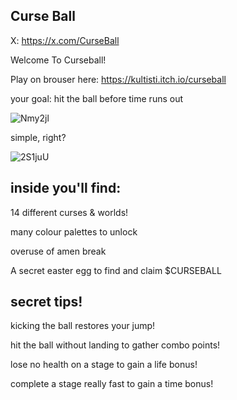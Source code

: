 ## Curse Ball 


X: https://x.com/CurseBall 



Welcome To Curseball!

Play on brouser here: https://kultisti.itch.io/curseball

your goal:
hit the ball before time runs out

![Nmy2jl](https://github.com/user-attachments/assets/f3bbbf01-dc87-4189-b1d8-939041c4b67a)

simple, right?

![2S1juU](https://github.com/user-attachments/assets/bd18fd80-82de-4027-a136-b6345ad61db4)

## inside you'll find:

14 different curses & worlds!

many colour palettes to unlock

overuse of amen break

A secret easter egg to find and claim $CURSEBALL

## secret tips!

kicking the ball restores your jump!

hit the ball without landing to gather combo points!

lose no health on a stage to gain a life bonus!

complete a stage really fast to gain a time bonus! 
